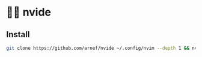 # 👨‍💻 nvide 

## Install

```bash
git clone https://github.com/arnef/nvide ~/.config/nvim --depth 1 && nvim
```
